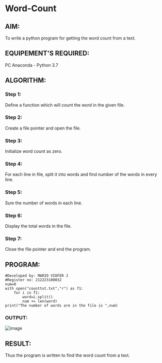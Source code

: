 # Word-Count
## AIM:
To write a python program for getting the word count from a text.
## EQUIPEMENT'S REQUIRED: 
PC
Anaconda - Python 3.7
## ALGORITHM: 
### Step 1:
Define a function which will count the word in the given file.
### Step 2: 
Create a file pointer and open the file.
### Step 3: 
Initialize word count as zero.
### Step 4:  
For each line in file, split it into words and find number of the words in every line.
### Step 5: 
Sum the number of words in each line.
### Step 6: 
Display the total words in the file.
### Step 7:
Close the file pointer and end the program.
## PROGRAM:
~~~
#Developed by: MARIO VIOFER J
#Register no: 212223100032
num=0
with open("counttxt.txt","r") as f1:
    for i in f1:
        word=i.split()
        num += len(word)
print("The number of words are in the file is ",num)
~~~
### OUTPUT:
![image](https://github.com/Mario-Viofer-J/Word-Count/assets/144979232/63241293-1c00-4ef0-9fb0-08e328369730)



## RESULT:
Thus the program is written to find the word count from a text.
